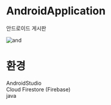 # AndroidApplication
안드로이드 게시판

![and](https://user-images.githubusercontent.com/43703023/91189860-e9c88a80-e72d-11ea-93ea-2f06cc137331.gif)
# 환경
AndroidStudio	
Cloud Firestore (Firebase)	
java	

